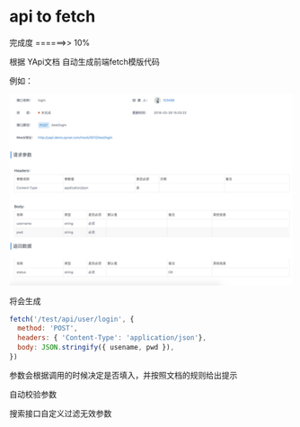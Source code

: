 # api to fetch

完成度 ======>> 10% 
 
 根据 YApi文档 自动生成前端fetch模版代码
 
 例如：
 
 ![example](example.png)
 
 将会生成
 
 ````javascript
 fetch('/test/api/user/login', {
   method: 'POST',
   headers: { 'Content-Type': 'application/json'},
   body: JSON.stringify({ usename, pwd }),
 })

````

参数会根据调用的时候决定是否填入，并按照文档的规则给出提示

自动校验参数

搜索接口自定义过滤无效参数




